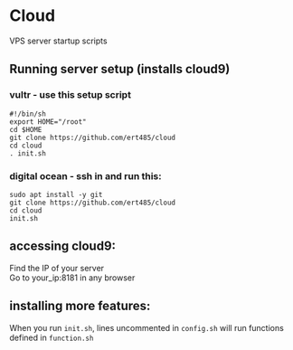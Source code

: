 # Cloud
VPS server startup scripts

## Running server setup (installs cloud9)

### vultr - use this setup script

	#!/bin/sh
	export HOME="/root"
	cd $HOME
	git clone https://github.com/ert485/cloud
	cd cloud
	. init.sh

### digital ocean - ssh in and run this:

	sudo apt install -y git
	git clone https://github.com/ert485/cloud
	cd cloud
	init.sh

## accessing cloud9:

Find the IP of your server <br>
Go to your_ip:8181 in any browser

## installing more features:


When you run `init.sh`, lines uncommented in `config.sh` will run functions defined in `function.sh` 
